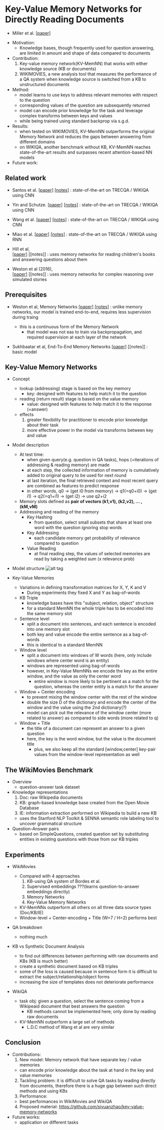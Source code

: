 # Key-Value Memory Networks for Directly Reading Documents
- Miller et al. [[paper]](https://arxiv.org/pdf/1606.03126v2.pdf)

* Motivation: 
  - Knowledge bases, though frequently used for question answering, are limited in amount and shape of data compared to documents
* Contribution: 
  1. Key-value memory network(KV-MemNN) that works with either knowledge source (KB or documents)
  2. WIKIMOVIES, a new analysis tool that measures the performance of a QA system when knowledge source is switched from a KB
to unstructured documents
* Method:
  - model learns to use keys to address relevant memories with respect to the question
  - corresponding values of the question are subsequently returned
  - model can encode prior knowledge for the task and leverage complex transforms between keys and values
  - while being trained using standard backprop via s.g.d.
* Results:
  - when tested on WIKIMOVIES, KV-MemNN outperforms the original Memory Network and reduces the gaps between answering from different
  domains
  - on WIKIQA, another benchmark without KB, KV-MemNN reaches state-of-the-art results and surpasses recent attention-based NN models
* Future work: 


## Related work
- Santos et al. 
[[paper]]() 
[[notes]]() 
: state-of-the-art on TRECQA / WIKIQA using CNN

- Yin and Schutze. 
[[paper]]() 
[[notes]]() 
: state-of-the-art on TRECQA / WIKIQA using CNN

- Wang et al. 
[[paper]]() 
[[notes]]() 
: state-of-the-art on TRECQA / WIKIQA using CNN

- Miao et al. 
[[paper]]() 
[[notes]]() 
: state-of-the-art on TRECQA / WIKIQA using RNN

- Hill et al,  
[[paper]](https://arxiv.org/pdf/1503.08895v5) 
[[notes]]
: uses memory networks for reading children's books and answering questions about them

- Weston et al (2016),  
[[paper]](https://arxiv.org/pdf/1503.08895v5) 
[[notes]]
: uses memory networks for complex reasoning over simulated stories

## Prerequisites
- Weston et al, Memory Networks
[[paper]](https://web.eecs.umich.edu/~honglak/naacl2016-dscnn.pdf)
[[notes]]()
: unlike memory networks, our model is trained end-to-end, requires less supervision during traing
  - this is a continuous form of the Memory Network
    - that model was not eas to train via backpropagation, and required supervision at each layer of the network

- Sukhbaatar et al, End-To-End Memory Networks 
[[paper]](https://arxiv.org/pdf/1503.08895v5) 
[[notes]]
: basic model

## Key-Value Memory Networks
- Concept
  - lookup (addressing) stage is based on the key memory
    - key: designed with features to help match it to the question
  - reading (return result) stage is based on the value memory
    - value: designed with features to help match it to the response (=answer)
  - effects
    1. greater flexibility for practitioner to encode prior knowledge about their task
    2. more effective power in the model via transforms between key and value
- Model description
  - At test time:
    - when given query(e.g. question in QA tasks), hops (=iterations of addressing & reading memory) are made
    - at each step, the collected information of memory is cumulatively added to original query to be used for next round
    - at last iteration, the final retrieved context and most recent query are combined as features to predict response
    - in other words, q0 -> (get i0 from memory) -> q1(=q0+i0) -> (get i1) -> q2(=q1+i1) -> (get i2) -> use q2+i2
  - Memory slots defined as **pair of vectors (k1,v1), (k2,v2), ... , (kM,vM)**
  - Addressing and reading of the memory
    - Key Hashing
      - from question, select small subsets that share at least one word with the question ignoring stop words
    - Key Addressing
      - each candidate memory get probability of relevance compared to question
    - Value Reading
      - at final reading step, the values of selected memories are read by taking a weighted sum (x relevance prob)

- Model structure
![alt tag](https://lh4.googleusercontent.com/QW4GtaLuQ_HXpHSjv-O_xHYoqRzkEneyMKkLahQSDPRNlbQnRApxer9uvnlvVNhUPc14sjEqVR6Ifxk=w1484-h1043-rw)

- Key-Value Memories
  - Variations in defining transformation matrices for X, Y, K and V
    - During experiments they fixed X and Y as bag-of-words
  - KB Triple
    - knowledge bases have this "subject, relation, object" structure
    - for a standard MemNN the whole triple has to be encoded into the same memory slot
  - Sentence level
    - split a document into sentences, and each sentence is encoded into one memory slot
    - both key and value encode the entire sentence as a bag-of-words
    - this is identical to a standard MemNN
  - Window level
    - split a document into windows of W words (here, only include windows where center word is an entity)
    - windows are represented using bag-of-words
    - however, in Key-Value MemNNs we encode the key as the entire window, and the value as only the center word
      - entire window is more likely to be pertinent as a match for the question, whereas the center entity is a match for the answer
  - Window + Center encoding
    - to prevent mixing the window center with the rest of the window
    - double the size D of the dictionary and encode the center of the window and the value using the 2nd dictionary(?)
    - model can pick out the relevance of the window center (more related to answer) as compared to side words (more related to q)
  - Window + Title
    - the title of a document can represent an answer to a given question
    - here, the key is the word window, but the value is the document title
      - plus, we also keep all the standard [window,center] key-pair values from the window-level representation as well


## The WikiMovies Benchmark
- Overview
  - question-answer task dataset
- Knowledge representations
  1. Doc: raw Wikipedia documents
  2. KB: graph-based knowledge base created from the Open Movie Database
  3. IE: information extraction performed on Wikipedia to build a new KB
    - uses the Stanford NLP Toolkit & SENNA semantic role labeling tool to uncover grammatical structure
- Question-Answer pairs
  - based on SimpleQuestions, created question set by substituting entities in existing questions with those from our KB triples
  
## Experiments
- WikiMovies
  - Compared with 4 approaches
    1. KB-using QA system of Bordes et al.
    2. Supervised embeddings ???(learns question-to-answer embeddings directly)
    3. Memory Networks
    4. Key-Value Memory Networks
  - KV-MemNNs outperform all others on all three data source types (Doc/KB/IE)
  - Window-level + Center-encoding + Title (W=7 / H=2) performs best
  
- QA breakdown
  - nothing much

- KB vs Synthetic Document Analysis
  - to find out differences between performing with raw documents and KBs (KB is much better)
  - create a synthetic document based on KB triples
  - some of the loss is caused because in sentence form it is difficult to extract the subject/relationship/object forms
  - increasing the size of templates does not deteriorate performance

- WikiQA
  - task obj: given a question, select the sentence coming from a Wikipeaid document that best answers the question
    - KB methods cannot be implemented here; only done by reading raw documents
  - KV-MemNN outperform a large set of methods
    - L.D.C method of Wang et al are very similar

## Conclusion
- Contributions:
  1. New model: Memory network that have separate key / value memories
    - can encode prior knowledge about the task at hand in the key and value memories
  2. Tackling problem: it is difficult to solve QA tasks by reading directly from documents, therefore there is a huge
  gap between such direct methods and using KBs
  3. Performance:
    - best performances in WikiMovies and WikiQA
  4. Proposed material: https://github.com/siyuanzhao/key-value-memory-networks
- Future works:
  - application on different tasks
